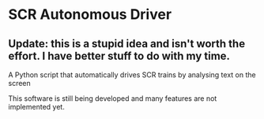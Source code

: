 # SCR Autonomous Driver

## Update: this is a stupid idea and isn't worth the effort. I have better stuff to do with my time.

A Python script that automatically drives SCR trains by analysing text on the screen

This software is still being developed and many features are not implemented yet.
